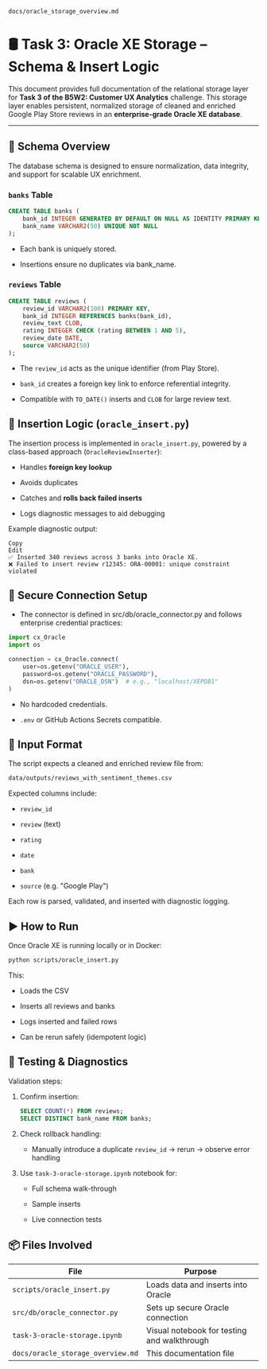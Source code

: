 `docs/oracle_storage_overview.md`

# 🛢️ Task 3: Oracle XE Storage – Schema & Insert Logic

This document provides full documentation of the relational storage layer for **Task 3 of the B5W2: Customer UX Analytics** challenge. This storage layer enables persistent, normalized storage of cleaned and enriched Google Play Store reviews in an **enterprise-grade Oracle XE database**.

---

## 📐 Schema Overview

The database schema is designed to ensure normalization, data integrity, and support for scalable UX enrichment.

### `banks` Table

``` sql
CREATE TABLE banks (
    bank_id INTEGER GENERATED BY DEFAULT ON NULL AS IDENTITY PRIMARY KEY,
    bank_name VARCHAR2(50) UNIQUE NOT NULL
);
```

- Each bank is uniquely stored.

- Insertions ensure no duplicates via bank_name.

### `reviews` Table

```sql
CREATE TABLE reviews (
    review_id VARCHAR2(100) PRIMARY KEY,
    bank_id INTEGER REFERENCES banks(bank_id),
    review_text CLOB,
    rating INTEGER CHECK (rating BETWEEN 1 AND 5),
    review_date DATE,
    source VARCHAR2(50)
);
```

- The `review_id` acts as the unique identifier (from Play Store).

- `bank_id` creates a foreign key link to enforce referential integrity.

- Compatible with `TO_DATE()` inserts and `CLOB` for large review text.

## 🔗 Insertion Logic  (`oracle_insert.py`)

The insertion process is implemented in `oracle_insert.py`, powered by a class-based approach (`OracleReviewInserter`):

- Handles **foreign key lookup**

- Avoids duplicates

- Catches and **rolls back failed inserts**

- Logs diagnostic messages to aid debugging

Example diagnostic output:

```pgsql
Copy
Edit
✅ Inserted 340 reviews across 3 banks into Oracle XE.
❌ Failed to insert review r12345: ORA-00001: unique constraint violated
```

## 🔐 Secure Connection Setup

- The connector is defined in src/db/oracle_connector.py and follows enterprise credential practices:

```python
import cx_Oracle
import os

connection = cx_Oracle.connect(
    user=os.getenv("ORACLE_USER"),
    password=os.getenv("ORACLE_PASSWORD"),
    dsn=os.getenv("ORACLE_DSN")  # e.g., "localhost/XEPDB1"
)
```

- No hardcoded credentials.

- `.env` or GitHub Actions Secrets compatible.

## 📁 Input Format

The script expects a cleaned and enriched review file from:

```bash
data/outputs/reviews_with_sentiment_themes.csv
```

Expected columns include:

- `review_id`

- `review` (text)

- `rating`

- `date`

- `bank`

- `source` (e.g. "Google Play")

Each row is parsed, validated, and inserted with diagnostic logging.

## ▶️ How to Run

Once Oracle XE is running locally or in Docker:

```bash
python scripts/oracle_insert.py
```
This:

- Loads the CSV

- Inserts all reviews and banks

- Logs inserted and failed rows

- Can be rerun safely (idempotent logic)

## 🧪 Testing & Diagnostics

Validation steps:

1. Confirm insertion:

    ```sql
    SELECT COUNT(*) FROM reviews;
    SELECT DISTINCT bank_name FROM banks;
    ```

2. Check rollback handling:

    - Manually introduce a duplicate `review_id` → rerun → observe error handling

3. Use `task-3-oracle-storage.ipynb` notebook for:

    - Full schema walk-through

    - Sample inserts

    - Live connection tests

## 📦 Files Involved

| File                              | Purpose                                     |
|-----------------------------------|---------------------------------------------|
| `scripts/oracle_insert.py`        | Loads data and inserts into Oracle          |
| `src/db/oracle_connector.py`      | Sets up secure Oracle connection            |
| `task-3-oracle-storage.ipynb`     | Visual notebook for testing and walkthrough |
| `docs/oracle_storage_overview.md` | This documentation file                     |